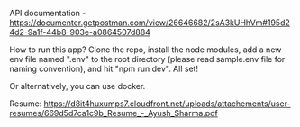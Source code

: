 API documentation - https://documenter.getpostman.com/view/26646682/2sA3kUHhVm#195d24d2-9a1f-44b8-903e-a0864507d884

How to run this app?
Clone the repo, install the node modules, add a new env file named ".env" to the root directory (please read sample.env file for naming convention), and hit "npm run dev". All set!

Or alternatively, you can use docker.

Resume: https://d8it4huxumps7.cloudfront.net/uploads/attachements/user-resumes/669d5d7ca1c9b_Resume_-_Ayush_Sharma.pdf 